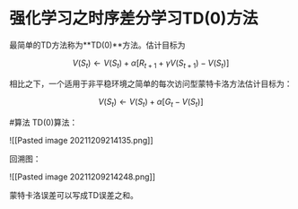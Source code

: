 # 强化学习之时序差分学习TD(0)方法
最简单的TD方法称为**TD(0)**方法。估计目标为

$$
V\left(S_{t}\right) \leftarrow V\left(S_{t}\right)+\alpha\left[R_{t+1}+\gamma V\left(S_{t+1}\right)-V\left(S_{t}\right)\right]
$$

相比之下，一个适用于非平稳环境之简单的每次访问型蒙特卡洛方法估计目标为：

$$
V\left(S_{t}\right) \leftarrow V\left(S_{t}\right)+\alpha\left[G_{t}-V\left(S_{t}\right)\right]
$$


#算法 TD(0)算法：

![[Pasted image 20211209214135.png]]

回溯图：

![[Pasted image 20211209214248.png]]

蒙特卡洛误差可以写成TD误差之和。
